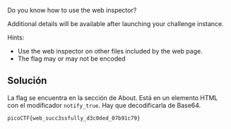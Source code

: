 Do you know how to use the web inspector?

Additional details will be available after launching your challenge instance.

Hints:
- Use the web inspector on other files included by the web page.
- The flag may or may not be encoded

## Solución
La flag se encuentra en la sección de About. Está en un elemento HTML con el modificador `notify_true`. Hay que decodificarla de Base64.

`picoCTF{web_succ3ssfully_d3c0ded_07b91c79}`